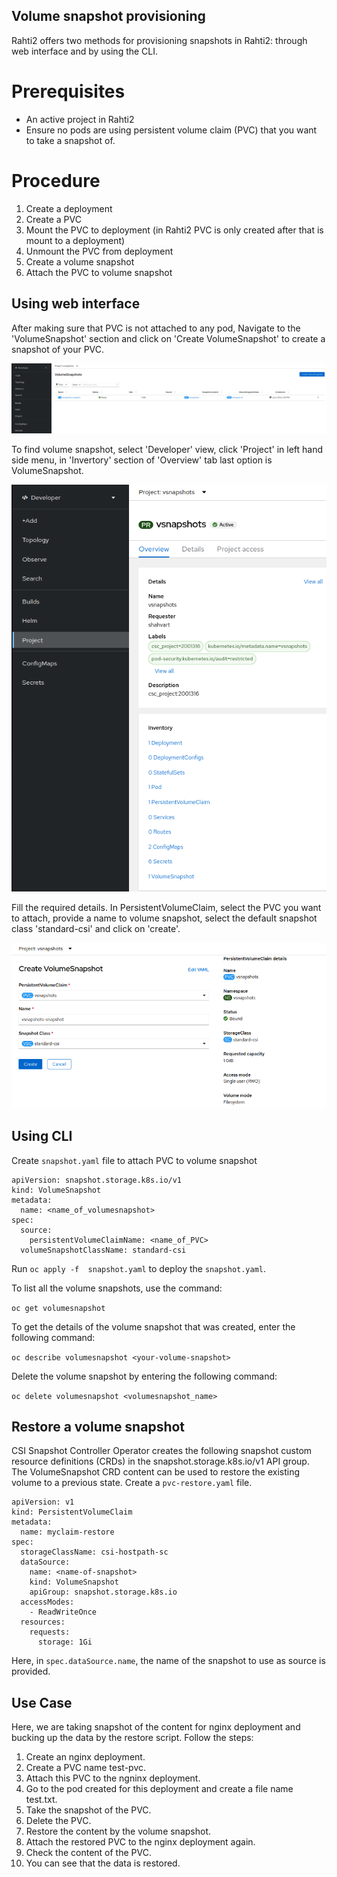 ## Volume snapshot provisioning

Rahti2 offers two methods for provisioning snapshots in Rahti2: through web interface and by using the CLI.

# Prerequisites

- An active project in Rahti2
- Ensure no pods are using persistent volume claim (PVC) that you want to take a snapshot of.

# Procedure

1. Create a deployment
2. Create a PVC
3. Mount the PVC to deployment (in Rahti2 PVC is only created after that is mount to a deployment)
4. Unmount the PVC from deployment
5. Create a volume snapshot
6. Attach the PVC to volume snapshot

## Using web interface

After making sure that PVC is not attached to any pod, Navigate to the 'VolumeSnapshot' section and click on 'Create VolumeSnapshot' to create a snapshot of your PVC. 

![Create Snap Shot](../../img/CreateSnapshot.png)

To find volume snapshot, select 'Developer' view, click 'Project' in left hand side menu, in 'Invertory' section of 'Overview' tab last option is VolumeSnapshot. 

![Volume Snap Shot](../../img/Volumesnapshot.png)

Fill the required details. In PersistentVolumeClaim, select the PVC you want to attach, provide a name to volume snapshot, select the default snapshot class 'standard-csi' and click on 'create'.

![Enter the details of Snap Shot](../../img/EnterSnapshotDetails.png)


## Using CLI

Create `snapshot.yaml` file to attach PVC to volume snapshot

```
apiVersion: snapshot.storage.k8s.io/v1
kind: VolumeSnapshot
metadata:
  name: <name_of_volumesnapshot>
spec:
  source:
    persistentVolumeClaimName: <name_of_PVC>
  volumeSnapshotClassName: standard-csi
```
Run `oc apply -f  snapshot.yaml` to deploy the `snapshot.yaml`.

To list all the volume snapshots, use the command:

`oc get volumesnapshot`

To get the details of the volume snapshot that was created, enter the following command:

`oc describe volumesnapshot <your-volume-snapshot>`

Delete the volume snapshot by entering the following command:

`oc delete volumesnapshot <volumesnapshot_name>`

## Restore a volume snapshot

CSI Snapshot Controller Operator creates the following snapshot custom resource definitions (CRDs) in the snapshot.storage.k8s.io/v1 API group. The VolumeSnapshot CRD content can be used to restore the existing volume to a previous state. Create a `pvc-restore.yaml` file.

``` 
apiVersion: v1
kind: PersistentVolumeClaim
metadata:
  name: myclaim-restore
spec:
  storageClassName: csi-hostpath-sc
  dataSource:
    name: <name-of-snapshot> 
    kind: VolumeSnapshot 
    apiGroup: snapshot.storage.k8s.io 
  accessModes:
    - ReadWriteOnce
  resources:
    requests:
      storage: 1Gi
```

Here, in `spec.dataSource.name`, the name of the snapshot to use as source is provided.

## Use Case

Here, we are taking snapshot of the content for nginx deployment and bucking up the data by the restore script. Follow the steps:

1. Create an nginx deployment.
2. Create a PVC name test-pvc.
3. Attach this PVC to the ngninx deployment.
4. Go to the pod created for this deployment and create a file name test.txt.
5. Take the snapshot of the PVC. 
6. Delete the PVC.
7. Restore the content by the volume snapshot.
8. Attach the restored PVC to the nginx deployment again.
9. Check the content of the PVC. 
10. You can see that the data is restored. 